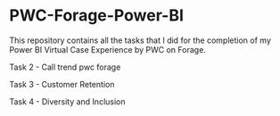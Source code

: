 # PWC-Forage-Power-BI
This repository contains all the tasks that I did for the completion of my Power BI Virtual Case Experience by PWC on Forage.

Task 2 - Call trend pwc forage

Task 3 - Customer Retention

Task 4 - Diversity and Inclusion
